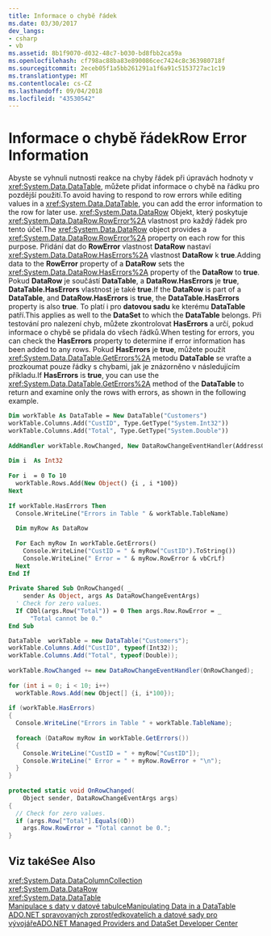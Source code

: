 ```yaml
---
title: Informace o chybě řádek
ms.date: 03/30/2017
dev_langs:
- csharp
- vb
ms.assetid: 8b1f9070-d032-48c7-b030-bd8fbb2ca59a
ms.openlocfilehash: cf798ac88ba83e890086cec7424c8c363980718f
ms.sourcegitcommit: 2eceb05f1a5bb261291a1f6a91c5153727ac1c19
ms.translationtype: MT
ms.contentlocale: cs-CZ
ms.lasthandoff: 09/04/2018
ms.locfileid: "43530542"
---
```

# <a name="row-error-information"></a><span data-ttu-id="c6aaa-102">Informace o chybě řádek</span><span class="sxs-lookup"><span data-stu-id="c6aaa-102">Row Error Information</span></span>
<span data-ttu-id="c6aaa-103">Abyste se vyhnuli nutnosti reakce na chyby řádek při úpravách hodnoty v <xref:System.Data.DataTable>, můžete přidat informace o chybě na řádku pro pozdější použití.</span><span class="sxs-lookup"><span data-stu-id="c6aaa-103">To avoid having to respond to row errors while editing values in a <xref:System.Data.DataTable>, you can add the error information to the row for later use.</span></span> <span data-ttu-id="c6aaa-104"><xref:System.Data.DataRow> Objekt, který poskytuje <xref:System.Data.DataRow.RowError%2A> vlastnost pro každý řádek pro tento účel.</span><span class="sxs-lookup"><span data-stu-id="c6aaa-104">The <xref:System.Data.DataRow> object provides a <xref:System.Data.DataRow.RowError%2A> property on each row for this purpose.</span></span> <span data-ttu-id="c6aaa-105">Přidání dat do **RowError** vlastnost **DataRow** nastaví <xref:System.Data.DataRow.HasErrors%2A> vlastnost **DataRow** k **true**.</span><span class="sxs-lookup"><span data-stu-id="c6aaa-105">Adding data to the **RowError** property of a **DataRow** sets the <xref:System.Data.DataRow.HasErrors%2A> property of the **DataRow** to **true**.</span></span> <span data-ttu-id="c6aaa-106">Pokud **DataRow** je součástí **DataTable**, a **DataRow.HasErrors** je **true**, **DataTable.HasErrors** vlastnost je také **true**.</span><span class="sxs-lookup"><span data-stu-id="c6aaa-106">If the **DataRow** is part of a **DataTable**, and **DataRow.HasErrors** is **true**, the **DataTable.HasErrors** property is also **true**.</span></span> <span data-ttu-id="c6aaa-107">To platí i pro **datovou sadu** ke kterému **DataTable** patří.</span><span class="sxs-lookup"><span data-stu-id="c6aaa-107">This applies as well to the **DataSet** to which the **DataTable** belongs.</span></span> <span data-ttu-id="c6aaa-108">Při testování pro nalezení chyb, můžete zkontrolovat **HasErrors** a určí, pokud informace o chybě se přidala do všech řádků.</span><span class="sxs-lookup"><span data-stu-id="c6aaa-108">When testing for errors, you can check the **HasErrors** property to determine if error information has been added to any rows.</span></span> <span data-ttu-id="c6aaa-109">Pokud **HasErrors** je **true**, můžete použít <xref:System.Data.DataTable.GetErrors%2A> metodu **DataTable** se vraťte a prozkoumat pouze řádky s chybami, jak je znázorněno v následujícím příkladu.</span><span class="sxs-lookup"><span data-stu-id="c6aaa-109">If **HasErrors** is **true**, you can use the <xref:System.Data.DataTable.GetErrors%2A> method of the **DataTable** to return and examine only the rows with errors, as shown in the following example.</span></span>  
  
```vb  
Dim workTable As DataTable = New DataTable("Customers")  
workTable.Columns.Add("CustID", Type.GetType("System.Int32"))  
workTable.Columns.Add("Total", Type.GetType("System.Double"))  
  
AddHandler workTable.RowChanged, New DataRowChangeEventHandler(AddressOf OnRowChanged)  
  
Dim i  As Int32  
  
For i  = 0 To 10  
  workTable.Rows.Add(New Object() {i , i *100})  
Next  
  
If workTable.HasErrors Then  
  Console.WriteLine("Errors in Table " & workTable.TableName)  
  
  Dim myRow As DataRow  
  
  For Each myRow In workTable.GetErrors()  
    Console.WriteLine("CustID = " & myRow("CustID").ToString())  
    Console.WriteLine(" Error = " & myRow.RowError & vbCrLf)  
  Next  
End If  
  
Private Shared Sub OnRowChanged( _  
    sender As Object, args As DataRowChangeEventArgs)  
  ' Check for zero values.  
  If CDbl(args.Row("Total")) = 0 Then args.Row.RowError = _  
      "Total cannot be 0."  
End Sub  
```  
  
```csharp  
DataTable  workTable = new DataTable("Customers");  
workTable.Columns.Add("CustID", typeof(Int32));  
workTable.Columns.Add("Total", typeof(Double));  
  
workTable.RowChanged += new DataRowChangeEventHandler(OnRowChanged);  
  
for (int i = 0; i < 10; i++)  
  workTable.Rows.Add(new Object[] {i, i*100});  
  
if (workTable.HasErrors)  
{  
  Console.WriteLine("Errors in Table " + workTable.TableName);  
  
  foreach (DataRow myRow in workTable.GetErrors())  
  {  
    Console.WriteLine("CustID = " + myRow["CustID"]);  
    Console.WriteLine(" Error = " + myRow.RowError + "\n");  
  }  
}  
  
protected static void OnRowChanged(  
    Object sender, DataRowChangeEventArgs args)  
{  
  // Check for zero values.  
  if (args.Row["Total"].Equals(0D))  
    args.Row.RowError = "Total cannot be 0.";  
}  
```  
  
## <a name="see-also"></a><span data-ttu-id="c6aaa-110">Viz také</span><span class="sxs-lookup"><span data-stu-id="c6aaa-110">See Also</span></span>  
 <xref:System.Data.DataColumnCollection>  
 <xref:System.Data.DataRow>  
 <xref:System.Data.DataTable>  
 [<span data-ttu-id="c6aaa-111">Manipulace s daty v datové tabulce</span><span class="sxs-lookup"><span data-stu-id="c6aaa-111">Manipulating Data in a DataTable</span></span>](../../../../../docs/framework/data/adonet/dataset-datatable-dataview/manipulating-data-in-a-datatable.md)  
 [<span data-ttu-id="c6aaa-112">ADO.NET spravovaných zprostředkovatelích a datové sady pro vývojáře</span><span class="sxs-lookup"><span data-stu-id="c6aaa-112">ADO.NET Managed Providers and DataSet Developer Center</span></span>](https://go.microsoft.com/fwlink/?LinkId=217917)
